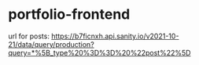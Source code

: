# portfolio-frontend

url for posts: https://b7ficnxh.api.sanity.io/v2021-10-21/data/query/production?query=*%5B_type%20%3D%3D%20%22post%22%5D
